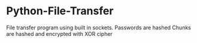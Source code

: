 # Python-File-Transfer
File transfer program using built in sockets.
Passwords are hashed
Chunks are hashed and encrypted with XOR cipher
